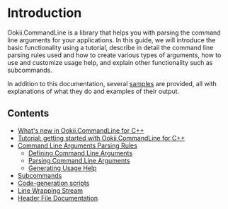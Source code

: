 # Introduction

Ookii.CommandLine is a library that helps you with parsing the command line arguments for your
applications. In this guide, we will introduce the basic functionality using a tutorial, describe in
detail the command line parsing rules used and how to create various types of arguments, how to use
and customize usage help, and explain other functionality such as subcommands.

In addition to this documentation, several [samples](../samples) are provided, all with explanations
of what they do and examples of their output.

## Contents

- [What's new in Ookii.CommandLine for C++](ChangeLog.md)
- [Tutorial: getting started with Ookii.CommandLine for C++](Tutorial.md)
- [Command Line Arguments Parsing Rules](Arguments.md)
  - [Defining Command Line Arguments](DefiningArguments.md)
  - [Parsing Command Line Arguments](ParsingArguments.md)
  - [Generating Usage Help](UsageHelp.md)
- [Subcommands](Subcommands.md)
- [Code-generation scripts](Scripts.md)
- [Line Wrapping Stream](Utilities.md)
- [Header File Documentation](https://www.ookii.org/Link/CommandLineCppDoc)
